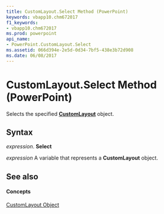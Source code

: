 ```yaml
---
title: CustomLayout.Select Method (PowerPoint)
keywords: vbapp10.chm672017
f1_keywords:
- vbapp10.chm672017
ms.prod: powerpoint
api_name:
- PowerPoint.CustomLayout.Select
ms.assetid: 066d394e-2e5d-0d34-7bf5-438e3b72d908
ms.date: 06/08/2017
---
```



# CustomLayout.Select Method (PowerPoint)

Selects the specified  **[CustomLayout](customlayout-object-powerpoint.md)** object.


## Syntax

 _expression_. **Select**

 _expression_ A variable that represents a **CustomLayout** object.


## See also


#### Concepts


[CustomLayout Object](customlayout-object-powerpoint.md)

